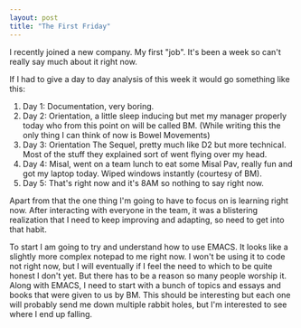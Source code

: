 ```yaml
---
layout: post
title: "The First Friday"
---
```


I recently joined a new company. My first "job". It's been a week so can't really say much about it right now. 

If I had to give a day to day analysis of this week it would go something like this:
1. Day 1: Documentation, very boring.
2. Day 2: Orientation, a little sleep inducing but met my manager properly today who from this point on will be called BM. (While writing this the only thing I can think of now is Bowel Movements)
3. Day 3: Orientation The Sequel, pretty much like D2 but more technical. Most of the stuff they explained sort of went flying over my head.
4. Day 4: Misal, went on a team lunch to eat some Misal Pav, really fun and got my laptop today. Wiped windows instantly (courtesy of BM).
5. Day 5: That's right now and it's 8AM so nothing to say right now.
	
Apart from that the one thing I'm going to have to focus on is learning right now. After interacting with everyone in the team, it was a blistering realization that I need to keep improving and adapting, so need to get into that habit. 

To start I am going to try and understand how to use EMACS. It looks like a slightly more complex notepad to me right now. I won't be using it to code not right now, but I will eventually if I feel the need to which to be quite honest I don't yet. But there has to be a reason so many people worship it. 
Along with EMACS, I need to start with a bunch of topics and essays and books that were given to us by BM. This should be interesting but each one will probably send me down multiple rabbit holes, but I'm interested to see where I end up falling. 
